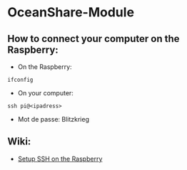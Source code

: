 # OceanShare-Module

## How to connect your computer on the Raspberry:
* On the Raspberry: 
```
ifconfig
```
* On your computer: 
```
ssh pi@<ipadress>
```
* Mot de passe: Blitzkrieg

## Wiki:
* [Setup SSH on the Raspberry](http://gitlab.oceanshare.io/module/onboard-computer/wikis/Setup-SSH-connection-on-the-Raspberry)

